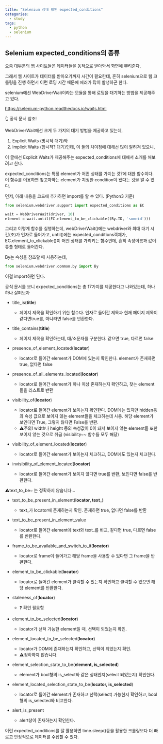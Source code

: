 ```yaml
---
title: "Selenium 상태 확인 expected_conditions"
categories:
  - study
tags:
  - python
  - selenium
---
```


## Selenium expected_conditions의 종류

요즘 대부분의 웹 사이트들은 데이터들을 동적으로 받아와서 화면에 뿌려준다.

그래서 웹 사이트가 데이터를 받아오기까지 시간이 필요한데, 흔히 selenium으로 웹 크롤링을 진행 하면서 이런 로딩 시간 때문에 에러가 많이 발생하곤 한다.



selenium에선 WebDriverWait이라는 모듈을 통해 로딩을 대기하는 방법을 제공해주고 있다. 

<https://selenium-python.readthedocs.io/waits.html>

 👆️ 공식 문서 참조!





WebDriverWait에선 크게 두 가지의 대기 방법을 제공하고 있는데,

1. Explicit Waits (명시적 대기)와
2. Implicit Waits  (암시적? 대기)인데, 이 둘의 차이점에 대해선 많이 알려져 있으니,

이 글에선 Explicit Waits가 제공해주는 expected_conditions에 대해서 소개를 해보려고 한다.

expected_conditions는 특정 element가 어떤 상태를 가지는 것?에 대한 함수이다. 이 함수를 이용하면 찾고자하는 element가 지정한 condition이 됐다는 것을 알 수 있다.

먼저, 아래 내용을 코드에 추가하면 import를 할 수 있다. (Python3 기준)

```python
from selenium.webdriver.support import expected_conditions as EC
```



```python
wait = WebDriverWait(driver, 10)
element = wait.until(EC.element_to_be_clickable((By.ID, 'someid')))
```

그리고 이렇게 함수를 실행하는데, webDriverWait()에는 webdriver와 최대 대기 시간(초)가 인자로 들어가고, until()에는 expected_conditions객체가, EC.element_to_clickable()이 어떤 상태를 가리키는 함수인데, 흔히 속성이름과 값이 튜플 형태로 들어간다.

By는 속성을 참조할 때 사용하는데,

```python
from selenium.webdriver.common.by import By
```

이걸 import하면 된다.



공식 문서를 보니 expected_conditions는 총 17가지를 제공한다고 나와있는데, 하나하나 살펴보자

- title_is(**title**)
  - 페이지 제목을 확인하기 위한 함수다. 인자로 들어간 제목과 현재 페이지 제목이 같다면true를, 아니라면 false를 반환한다.
- title_contains(**title**)
  - 페이지 제목을 확인하는데, 대/소문자를 구분한다. 같으면 true, 다르면 false

  

- presence_of_element_located(**locator**)
  - locator로 들어간 element가 DOM에 있는지 확인한다. element가 존재하면 true, 없다면 false
- presence_of_all_elements_located(**locator**)
  - locator로 들어간 element가 하나 이상 존재하는지 확인하고, 찾는 element들을 리스트로 반환

  

- visibility_of(**locator**)
  - locator로 들어간 element가 보이는지 확인한다. DOM에는 있지만 hidden등의 속성 값으로 보이지 않는 element들을 체크하는데 사용. 해당 element가 보인다면 True, 그렇지 않다면 False를 반환.
  - ⚠️주의! width나 height 등의 속성값이 0이 돼서 보이지 않는 element들 또한 보이지 않는 것으로 취급 (visibility~~ 함수들 모두 해당)
- visibility_of_element_located(**locator**)
  - locator로 들어간 element가 보이는지 체크하고, DOM에도 있는지 체크한다.
- invisibility_of_element_located(**locator**)
  - locator로 들어간 element가 보이지 않다면 true를 반환, 보인다면 false를 반환한다.



⚠️text_to_be~ 는 정확하지 않습니다...
- text_to_be_present_in_element(**locator, text_**)
  - text_가 locator에 존재하는지 확인. 존재하면 true, 없다면 false를 반환
- text_to_be_present_in_element_value
  - locator로 들어간 element에 text와 text_를 비교, 같다면 true, 다르면 false를 반환한다.

  

- frame_to_be_available_and_switch_to_it(**locator**)
  - locator로 frame이 들어가고 해당 frame을 사용할 수 있다면 그 frame을 반환한다.


- element_to_be_clickable(**locator**)
  - locator로 들어간 element가 클릭할 수 있는지 확인하고 클릭할 수 있으면 해당 element를 반환한다.

  
- staleness_of(**locator**)

  - ❓️ 확인 필요함

  
- element_to_be_selected(**locator**)
  - locator가 선택 가능한 element일 때, 선택이 되었는지 확인.

  
- element_located_to_be_selected(**locator**)
  - locator가 DOM에 존재하는지 확인하고, 선택이 되었는지 확인.
  - ⚠️정확하지 않습니다.

  
- element_selection_state_to_be(**element, is_selected**)
  - element가 bool형의 is_select와 같은 상태인지(select 되었는지) 확인한다.
- element_located_selection_state_to_be(**locator, is_selected**)
  - locator로 들어간 element가 존재하고 선택(select) 가능한지 확인하고, bool형의 is_selected와 비교한다.

  
- alert_is_present
  - alert창이 존재하는지 확인한다.



이런 expected_conditions를 잘 활용하면 time.sleep()등을 활용한 크롤링보다 더 빠르고 안정적으로 데이터를 수집할 수 있다.

